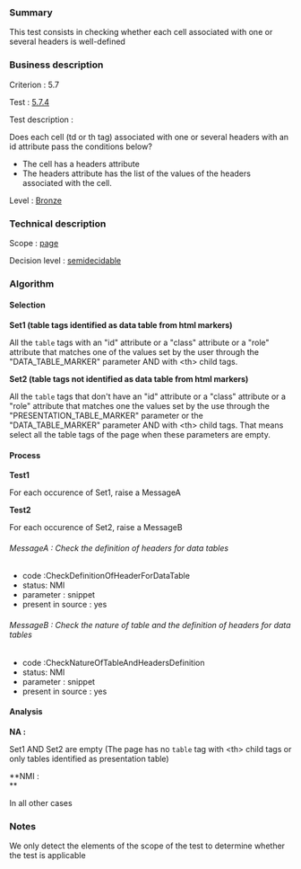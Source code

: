 ### Summary

This test consists in checking whether each cell associated with one or
several headers is well-defined

### Business description

Criterion : 5.7

Test : [5.7.4](http://accessiweb.org/index.php/accessiweb-22-english-version.html#test-5-7-4)

Test description :

Does each cell (td or th tag) associated with one or several headers
with an id attribute pass the conditions below?

-   The cell has a headers attribute
-   The headers attribute has the list of the values of the headers
    associated with the cell.

Level : [Bronze](/en/category/rules-design/accessiweb-11/level/bronze)

### Technical description

Scope : [page](/en/category/rules-design/accessiweb-11/scope/page)

Decision level :
[semidecidable](/en/category/rules-design/accessiweb-11/decision-level/semidecidable)

### Algorithm

#### Selection

**Set1 (table tags identified as data table from html markers)**

All the `table` tags with an "id" attribute or a "class" attribute or a
"role" attribute that matches one of the values set by the user through
the "DATA\_TABLE\_MARKER" parameter AND with <th\> child tags.

**Set2 (table tags not identified as data table from html markers)**

All the `table` tags that don't have an "id" attribute or a "class"
attribute or a "role" attribute that matches one the values set by the
use through the "PRESENTATION\_TABLE\_MARKER" parameter or the
"DATA\_TABLE\_MARKER" parameter AND with <th\> child tags. That means
select all the table tags of the page when these parameters are empty.

#### Process

**Test1**

For each occurence of Set1, raise a MessageA

**Test2**

For each occurence of Set2, raise a MessageB

###### MessageA : Check the definition of headers for data tables

-   code :CheckDefinitionOfHeaderForDataTable
-   status: NMI
-   parameter : snippet
-   present in source : yes

###### MessageB : Check the nature of table and the definition of headers for data tables

-   code :CheckNatureOfTableAndHeadersDefinition
-   status: NMI
-   parameter : snippet
-   present in source : yes

#### Analysis

**NA :**

Set1 AND Set2 are empty (The page has no `table` tag with <th\> child
tags or only tables identified as presentation table)

**NMI : \
**

In all other cases

### Notes

We only detect the elements of the scope of the test to determine
whether the test is applicable
